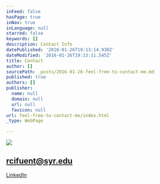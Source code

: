 ```yaml
---
inFeed: false
hasPage: true
inNav: true
inLanguage: null
starred: false
keywords: []
description: Contact Info
datePublished: '2016-01-26T19:13:14.930Z'
dateModified: '2016-01-26T19:13:11.545Z'
title: Contact
author: []
sourcePath: _posts/2016-01-26-feel-free-to-contact-me.md
published: true
authors: []
publisher:
  name: null
  domain: null
  url: null
  favicon: null
url: feel-free-to-contact-me/index.html
_type: WebPage

---
```

![](https://the-grid-user-content.s3-us-west-2.amazonaws.com/04324353-87da-49fc-b4a4-9e1efaf55a51.GIF)

## rcifuent@syr.edu

[LinkedIn][0]

[0]: https://www.linkedin.com/in/rafacifuentes